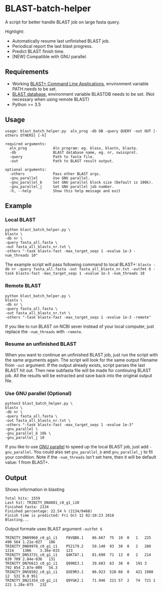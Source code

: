 # BLAST-batch-helper
A script for better handle BLAST job on large fasta query.

Highlight:
* Automatically resume last unfinished BLAST job.
* Periodical report the last blast progress.
* Predict BLAST finish time.
* [NEW] Compatible with GNU parallel.

## Requirements
* Working [BLAST+ Command Line Applications](https://www.ncbi.nlm.nih.gov/books/NBK279671/), environment variable PATH needs to be set.
* [BLAST database](ftp://ftp.ncbi.nlm.nih.gov/blast/db/), environment variable BLASTDB needs to be set. (Not necessary when using remote BLAST)
* Python >= 3.5

## Usage
```
usage: blast_batch_helper.py  aln_prog -db DB -query QUERY -out OUT [-others OTHERS] [-h]

required arguments:
  aln_prog            Aln program: eg. blasx, blastn, blastp.
  -db                 BLAST database name, eg. nr, swissprot.
  -query              Path to fasta file.
  -out                Path to BLAST result output.

optional arguments:
  -others             Pass other BLAST args.
  -gnu_parallel       Use GNU parallel.
  -gnu_parallel_b     Set GNU parallel block size (Default is 100k).
  -gnu_parallel_j     Set GNU parallel job number.  
  -h, --help          Show this help message and exit
```
## Example
### Local BLAST
```
python blast_batch_helper.py \
blastx \
-db nr \
-query fasta_all.fasta \
-out fasta_all_blastx_nr.txt \
-others "-task blastx-fast -max_target_seqs 1 -evalue 1e-3 -num_threads 10"
```
The example script will pass following command to local BLAST+:
`blastx -db nr -query fasta_all.fasta -out fasta_all_blastx_nr.txt -outfmt 6 -task blastx-fast -max_target_seqs 1 -evalue 1e-3 -num_threads 10`

### Remote BLAST
```
python blast_batch_helper.py \
blastx \
-db nr \
-query fasta_all.fasta \
-out fasta_all_blastx_nr.txt \
-others "-task blastx-fast -max_target_seqs 1 -evalue 1e-3 -remote"
```
If you like to run BLAST on NCBI sever instead of your local computer, just replace the `-num_threads` with `-remote`.

### Resume an unfinished BLAST
When you want to continue an unfinished BLAST job, just run the script with the same arguments again. The script will look for the same output filename from `-out` argument. If the output already exists, script parses the last BLAST hit out. Then new subfasta file will be made for continuing BLAST job. All the results will be extracted and save back into the original output file.

### Use GNU parallel (Optional)
```
python3 blast_batch_helper.py \
blastx \
-db nr \
-query fasta_all.fasta \
-out fasta_all_blastx_nr.txt \
-others "-task blastx-fast -max_target_seqs 1 -evalue 1e-3"
-gnu_parallel \
-gnu_parallel_b 10k \
-gnu_parallel_j 10
```
If you like to use [GNU parallel](https://www.gnu.org/software/parallel/) to speed up the local BLAST job, just add `-gnu_parallel`. You could also set `gnu_parallel_b` and `gnu_parallel_j` to fit your condition. Note if the `-num_threads` isn't set here, then it will be default value: 1 from BLAST+.

## Output
Shows information in blasting
```
Total hits: 1559
Last hit: TRINITY_DN4081_c0_g1_i10
Finished fasta: 2134
Finished percentage: 22.54 % (2134/9468)
Finish time is predicted: Fri Oct 12 02:10:23 2018
Blasting...
```
Output formate uses BLAST argument `-outfmt 6`
```
TRINITY_DN89960_c0_g1_i1	F8VQB6.1	86.667	75	10	0	1	225	490	564	1.21e-027	106
TRINITY_DN89978_c0_g1_i1	P52179.2	59.140	93	38	0	2	280	1214	1306	3.36e-033	123
TRINITY_DN53731_c0_g1_i1	Q4KTA7.1	81.690	71	13	0	2	214	639	709	2.84e-036	131
TRINITY_DN76613_c0_g1_i1	Q99NI3.1	39.683	63	38	0	191	3	792	854	2.87e-009	54.3
TRINITY_DN58502_c0_g1_i1	Q5E9R3.1	86.923	520	68	0	421	1980	12	531	0.0	951
TRINITY_DN21354_c0_g1_i1	Q9YGK2.1	71.946	221	57	2	74	721	1	221	1.28e-075	232
```
